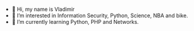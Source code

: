 - 👋 Hi, my name is Vladimir
- 👀 I’m interested in Information Security, Python, Science, NBA and bike.
- 🌱 I’m currently learning Python, PHP and Networks.

<!---
R3g1tpr0cs/R3g1tpr0cs is a ✨ special ✨ repository because its `README.md` (this file) appears on your GitHub profile.
You can click the Preview link to take a look at your changes.
--->
